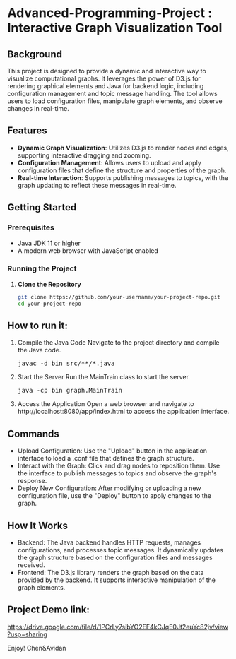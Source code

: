 # Advanced-Programming-Project : Interactive Graph Visualization Tool

## Background
This project is designed to provide a dynamic and interactive way to visualize computational graphs. It leverages the power of D3.js for rendering graphical elements and Java for backend logic, including configuration management and topic message handling. The tool allows users to load configuration files, manipulate graph elements, and observe changes in real-time.

## Features
- **Dynamic Graph Visualization**: Utilizes D3.js to render nodes and edges, supporting interactive dragging and zooming.
- **Configuration Management**: Allows users to upload and apply configuration files that define the structure and properties of the graph.
- **Real-time Interaction**: Supports publishing messages to topics, with the graph updating to reflect these messages in real-time.

## Getting Started

### Prerequisites
- Java JDK 11 or higher
- A modern web browser with JavaScript enabled

### Running the Project

1. **Clone the Repository**
   ```bash
   git clone https://github.com/your-username/your-project-repo.git
   cd your-project-repo


## How to run it:
1. Compile the Java Code Navigate to the project directory and compile the Java code.
   <pre>javac -d bin src/**/*.java </pre>
2. Start the Server Run the MainTrain class to start the server.
   <pre>java -cp bin graph.MainTrain </pre>
3. Access the Application Open a web browser and navigate to http://localhost:8080/app/index.html to access the application interface.

## Commands
- Upload Configuration: Use the "Upload" button in the application interface to load a .conf file that defines the graph structure.
- Interact with the Graph: Click and drag nodes to reposition them. Use the interface to publish messages to topics and observe the graph's response.
- Deploy New Configuration: After modifying or uploading a new configuration file, use the "Deploy" button to apply changes to the graph.

## How It Works
- Backend: The Java backend handles HTTP requests, manages configurations, and processes topic messages. It dynamically updates the graph structure based on the configuration files and messages received.
- Frontend: The D3.js library renders the graph based on the data provided by the backend. It supports interactive manipulation of the graph elements.

## Project Demo link:
https://drive.google.com/file/d/1PCrLy7sibYO2EF4kCJqE0Jt2euYc82jv/view?usp=sharing

Enjoy! Chen&Avidan
